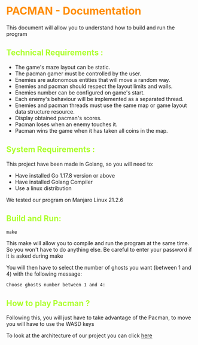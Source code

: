 <font color='darkorange'> PACMAN - Documentation </font>
======================

This document will allow you to understand how to build and run the program

<font color='greenyellow'> Technical Requirements : </font>
----------------------

- The game's maze layout can be static.
- The pacman gamer must be controlled by the user.
- Enemies are autonomous entities that will move a random way.
- Enemies and pacman should respect the layout limits and walls.
- Enemies number can be configured on game's start.
- Each enemy's behaviour will be implemented as a separated thread.
- Enemies and pacman threads must use the same map or game layout data structure resource.
- Display obtained pacman's scores.
- Pacman loses when an enemy touches it.
- Pacman wins the game when it has taken all coins in the map.

<font color='greenyellow'> System Requirements : </font>
----------------------

This project have been made in Golang, so you will need to: 
- Have installed Go 1.17.8 version or above
- Have installed Golang Compiler
- Use a linux distribution

We tested our program on Manjaro Linux 21.2.6


<font color='greenyellow'> Build and Run: </font>
----------------------

```
make
```

This make will allow you to compile and run the program at the same time. So you won't have to do anything else. Be careful to enter your password if it is asked during make

You will then have to select the number of ghosts you want (between 1 and 4) with the following message:

```
Choose ghosts number between 1 and 4:
```

<font color='greenyellow'> How to play Pacman ? </font>
----------------------

Following this, you will just have to take advantage of the Pacman, to move you will have to use the WASD keys



To look at the architecture of our project you can click [here](ARCHITECTURE.md)